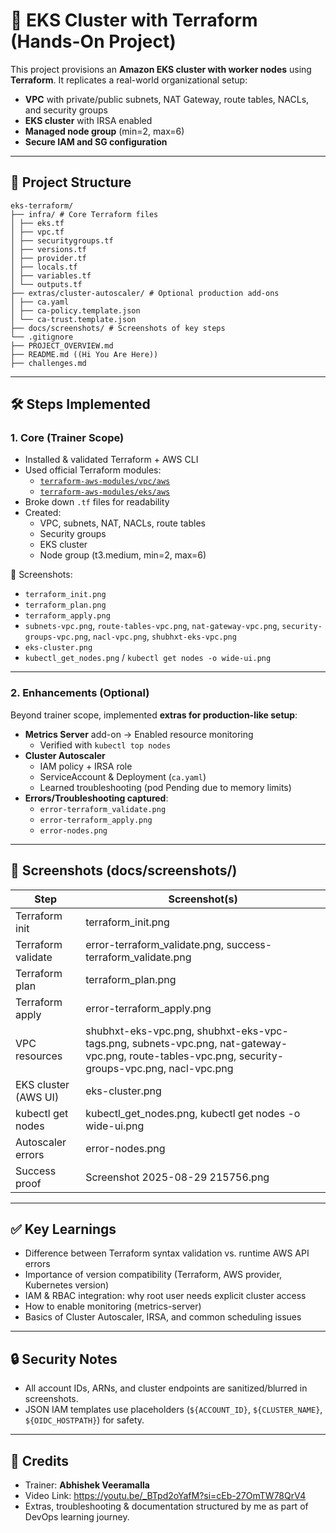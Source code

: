 # 🚀 EKS Cluster with Terraform (Hands-On Project)

This project provisions an **Amazon EKS cluster with worker nodes** using **Terraform**. 
It replicates a real-world organizational setup: 
- **VPC** with private/public subnets, NAT Gateway, route tables, NACLs, and security groups 
- **EKS cluster** with IRSA enabled 
- **Managed node group** (min=2, max=6) 
- **Secure IAM and SG configuration** 

---

## 📂 Project Structure
```
eks-terraform/
├── infra/ # Core Terraform files
│ ├── eks.tf
│ ├── vpc.tf
│ ├── securitygroups.tf
│ ├── versions.tf
│ ├── provider.tf
│ ├── locals.tf
│ ├── variables.tf
│ └── outputs.tf
├── extras/cluster-autoscaler/ # Optional production add-ons
│ ├── ca.yaml
│ ├── ca-policy.template.json
│ └── ca-trust.template.json
├── docs/screenshots/ # Screenshots of key steps
└── .gitignore
├── PROJECT_OVERVIEW.md
├── README.md ((Hi You Are Here))
├── challenges.md
```
---

## 🛠️ Steps Implemented

### 1. Core (Trainer Scope)
- Installed & validated Terraform + AWS CLI
- Used official Terraform modules:
  - [`terraform-aws-modules/vpc/aws`](https://github.com/terraform-aws-modules/terraform-aws-vpc)
  - [`terraform-aws-modules/eks/aws`](https://github.com/terraform-aws-modules/terraform-aws-eks)
- Broke down `.tf` files for readability
- Created:
  - VPC, subnets, NAT, NACLs, route tables
  - Security groups
  - EKS cluster
  - Node group (t3.medium, min=2, max=6)

📸 Screenshots:
- `terraform_init.png` 
- `terraform_plan.png` 
- `terraform_apply.png` 
- `subnets-vpc.png`, `route-tables-vpc.png`, `nat-gateway-vpc.png`, `security-groups-vpc.png`, `nacl-vpc.png`, `shubhxt-eks-vpc.png` 
- `eks-cluster.png` 
- `kubectl_get_nodes.png` / `kubectl get nodes -o wide-ui.png`

---

### 2. Enhancements (Optional)
Beyond trainer scope, implemented **extras for production-like setup**:

- **Metrics Server** add-on → Enabled resource monitoring 
  - Verified with `kubectl top nodes`
- **Cluster Autoscaler** 
  - IAM policy + IRSA role 
  - ServiceAccount & Deployment (`ca.yaml`) 
  - Learned troubleshooting (pod Pending due to memory limits) 
- **Errors/Troubleshooting captured**: 
  - `error-terraform_validate.png` 
  - `error-terraform_apply.png` 
  - `error-nodes.png`

---

## 📸 Screenshots (docs/screenshots/)

| Step                | Screenshot(s) |
|---------------------|---------------|
| Terraform init      | terraform_init.png |
| Terraform validate  | error-terraform_validate.png, success-terraform_validate.png |
| Terraform plan      | terraform_plan.png |
| Terraform apply     | error-terraform_apply.png |
| VPC resources       | shubhxt-eks-vpc.png, shubhxt-eks-vpc-tags.png, subnets-vpc.png, nat-gateway-vpc.png, route-tables-vpc.png, security-groups-vpc.png, nacl-vpc.png |
| EKS cluster (AWS UI)| eks-cluster.png |
| kubectl get nodes   | kubectl_get_nodes.png, kubectl get nodes -o wide-ui.png |
| Autoscaler errors   | error-nodes.png |
| Success proof       | Screenshot 2025-08-29 215756.png |

---

## ✅ Key Learnings
- Difference between Terraform syntax validation vs. runtime AWS API errors
- Importance of version compatibility (Terraform, AWS provider, Kubernetes version)
- IAM & RBAC integration: why root user needs explicit cluster access 
- How to enable monitoring (metrics-server) 
- Basics of Cluster Autoscaler, IRSA, and common scheduling issues 

---

## 🔒 Security Notes
- All account IDs, ARNs, and cluster endpoints are sanitized/blurred in screenshots.
- JSON IAM templates use placeholders (`${ACCOUNT_ID}`, `${CLUSTER_NAME}`, `${OIDC_HOSTPATH}`) for safety. 

---

## 📖 Credits
- Trainer: **Abhishek Veeramalla** 
- Video Link: https://youtu.be/_BTpd2oYafM?si=cEb-27OmTW78QrV4
- Extras, troubleshooting & documentation structured by me as part of DevOps learning journey. 
